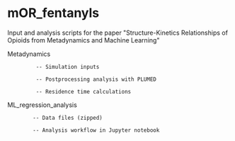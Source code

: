 # mOR_fentanyls
Input and analysis scripts for the paper "Structure-Kinetics Relationships of Opioids from Metadynamics and Machine Learning"


Metadynamics 

             -- Simulation inputs

             -- Postprocessing analysis with PLUMED
             
             -- Residence time calculations


ML_regression_analysis

            -- Data files (zipped)
            
            -- Analysis workflow in Jupyter notebook

